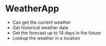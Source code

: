 # WeatherApp
 - Can get the current weather 
 - Get historical weather data
 - Get the forecast up to 14 days in the future
 - Lookup the weather in a location
